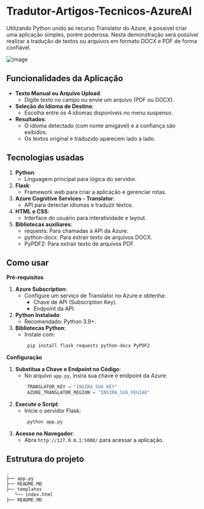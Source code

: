 # **Tradutor-Artigos-Tecnicos-AzureAI**

Utilizando Python unido ao recurso Translator do Azure, é possivel criar uma aplicação simples, porém poderosa. 
Nesta demonstração será possível realizar a tradução de textos ou arquivos em formato DOCX e PDF de forma confiável.

![image](https://github.com/user-attachments/assets/30887445-a7ff-4055-83fa-aa7f8ef4d88c)


## Funcionalidades da Aplicação
* **Texto Manual ou Arquivo Upload**:
  * Digite texto no campo ou envie um arquivo (PDF ou DOCX).
* **Seleção do Idioma de Destino**:
  * Escolha entre os 4 idiomas disponíveis no menu suspenso.
* **Resultados**:
  * O idioma detectado (com nome amigável) e a confiança são exibidos.
  * Os textos original e traduzido aparecem lado a lado.


## **Tecnologias usadas**
1. **Python**:
   * Linguagem principal para lógica do servidor.
2. **Flask**:
   * Framework web para criar a aplicação e gerenciar rotas.
3. **Azure Cognitive Services - Translator**:
   * API para detectar idiomas e traduzir textos.
4. **HTML e CSS**:
   * Interface do usuário para interatividade e layout.
5. **Bibliotecas auxiliares**:
   * requests: Para chamadas à API da Azure.
   * python-docx: Para extrair texto de arquivos DOCX.
   * PyPDF2: Para extrair texto de arquivos PDF.
  

## **Como usar**
**Pré-requisitos**
1. **Azure Subscription**:
   * Configure um serviço de Translator no Azure e obtenha:
     * Chave de API (Subscription Key).
     * Endpoint da API.
2. **Python Instalado**:
   * Recomendado: Python 3.9+.
3. **Bibliotecas Python**:
   * Instale com:
     ```bash
      pip install flask requests python-docx PyPDF2
     ```

**Configuração**
1. **Substitua a Chave e Endpoint no Código**:
   * No arquivo `app.py`, insira sua chave e endpoint da Azure:
     ```python
      TRANSLATOR_KEY = "INSIRA_SUA_KEY"
      AZURE_TRANSLATOR_REGION = "INSIRA_SUA_REGIAO"
     ```
2. **Execute o Script**:
   * Inicie o servidor Flask:
     ```bash
      python app.py
     ```
3. **Acesse no Navegador**:
   * Abra `http://127.0.0.1:5000/` para acessar a aplicação.


## **Estrutura do projeto**
```tree
.
├── app.py
├── README.MD
├── templates
   └── index.html
├── README.MD
```

